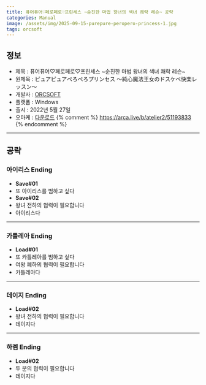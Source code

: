 ```yaml
---
title: 퓨어퓨어♡페로페로♡프린세스 ~순진한 마법 왕녀의 색녀 쾌락 레슨~ 공략
categories: Manual
image: /assets/img/2025-09-15-purepure-peropero-princess-1.jpg
tags: orcsoft
---
```


## 정보

* 제목 : 퓨어퓨어♡페로페로♡프린세스 ~순진한 마법 왕녀의 색녀 쾌락 레슨~
* 원제목 : ピュアピュアぺろぺろプリンセス ～純心魔法王女のドスケベ快楽レッスン～
* 개발사 : [ORCSOFT](/tags/orcsoft)
* 플랫폼 : Windows
* 출시 : 2022년 5월 27일
* 오마케 : [다운로드](/assets/omake/purepure-peropero-princess.zip)
{% comment %}
https://arca.live/b/atelier2/51193833
{% endcomment %}

---

## 공략

### 아이리스 Ending

* **Save#01**
* 또 아이리스를 범하고 싶다
* **Save#02**
* 왕녀 전하의 협력이 필요합니다
* 아이리스다

---

### 카틀레아 Ending

* **Load#01**
* 또 카틀레아를 범하고 싶다
* 여왕 폐하의 협력이 필요합니다
* 카틀레아다

---

### 데이지 Ending

* **Load#02**
* 왕녀 전하의 협력이 필요합니다
* 데이지다 

---

### 하렘 Ending

* **Load#02**
* 두 분의 협력이 필요합니다
* 데이지다